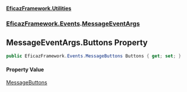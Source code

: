 #### [EficazFramework.Utilities](EficazFrameworkUtilities.md 'EficazFramework Utilities')
### [EficazFramework.Events](EficazFrameworkUtilities.md#EficazFramework.Events 'EficazFramework.Events').[MessageEventArgs](EficazFramework.Events/MessageEventArgs.md 'EficazFramework.Events.MessageEventArgs')

## MessageEventArgs.Buttons Property

```csharp
public EficazFramework.Events.MessageButtons Buttons { get; set; }
```

#### Property Value
[MessageButtons](EficazFramework.Events/MessageButtons.md 'EficazFramework.Events.MessageButtons')